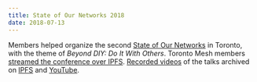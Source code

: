 ```yaml
---
title: State of Our Networks 2018
date: 2018-07-13
---
```

Members helped organize the second [State of Our Networks](https://ournetworks.ca/2018) in Toronto, with the theme of _Beyond DIY: Do It With Others_. Toronto Mesh members [streamed the conference over IPFS](https://github.com/tomeshnet/ipfs-live-streaming). [Recorded videos](https://ournetworks.ca/2018) of the talks archived on [IPFS](https://2018.ournetworks.ca/conference/recorded-talks/) and [YouTube](https://www.youtube.com/playlist?list=PLx7_J32Ys60ey2bgSn2soAoBy0v9bBUbT).
